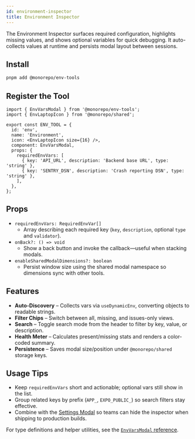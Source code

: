 ```yaml
---
id: environment-inspector
title: Environment Inspector
---
```


The Environment Inspector surfaces required configuration, highlights missing values, and shows optional variables for quick debugging. It auto-collects values at runtime and persists modal layout between sessions.

## Install

```bash
pnpm add @monorepo/env-tools
```

## Register the Tool

[//]: # 'Example'
```tsx
import { EnvVarsModal } from '@monorepo/env-tools';
import { EnvLaptopIcon } from '@monorepo/shared';

export const ENV_TOOL = {
  id: 'env',
  name: 'Environment',
  icon: <EnvLaptopIcon size={16} />,
  component: EnvVarsModal,
  props: {
    requiredEnvVars: [
      { key: 'API_URL', description: 'Backend base URL', type: 'string' },
      { key: 'SENTRY_DSN', description: 'Crash reporting DSN', type: 'string' },
    ],
  },
};
```
[//]: # 'Example'

## Props

- `requiredEnvVars: RequiredEnvVar[]`
  - Array describing each required key (`key`, `description`, optional `type` and `validator`).
- `onBack?: () => void`
  - Show a back button and invoke the callback—useful when stacking modals.
- `enableSharedModalDimensions?: boolean`
  - Persist window size using the shared modal namespace so dimensions sync with other tools.

## Features

- **Auto-Discovery** – Collects vars via `useDynamicEnv`, converting objects to readable strings.
- **Filter Chips** – Switch between all, missing, and issues-only views.
- **Search** – Toggle search mode from the header to filter by key, value, or description.
- **Health Meter** – Calculates present/missing stats and renders a color-coded summary.
- **Persistence** – Saves modal size/position under `@monorepo/shared` storage keys.

## Usage Tips

- Keep `requiredEnvVars` short and actionable; optional vars still show in the list.
- Group related keys by prefix (`APP_`, `EXPO_PUBLIC_`) so search filters stay effective.
- Combine with the [Settings Modal](../guides/settings-modal.md) so teams can hide the inspector when shipping to production builds.

For type definitions and helper utilities, see the [`EnvVarsModal` reference](../reference/EnvVarsModal.md).
